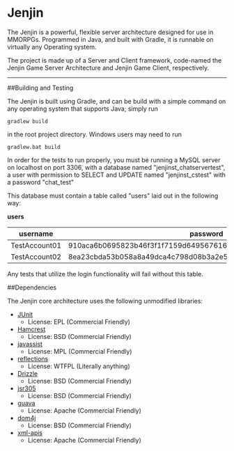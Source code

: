 Jenjin
=====

The Jenjin is a powerful, flexible server architecture designed for use in MMORPGs.
Programmed in Java, and built with Gradle, it is runnable on virtually any Operating
system.

The project is made up of a Server and Client framework, code-named the Jenjin
Game Server Architecture and Jenjin Game Client, respectively.

***

##Building and Testing

The Jenjin is built using Gradle, and can be build with a simple command on
any operating system that supports Java; simply run

`gradlew build`

in the root project directory.  Windows users may need to run

`gradlew.bat build`

In order for the tests to run properly, you must be running a MySQL server on localhost on port 3306,
with a database named "jenjinst_chatservertest", a user with permission to SELECT and UPDATE named "jenjinst_cstest" with
a password "chat_test"

This database must contain a table called "users" laid out in the following way:

**users**


| username      | password                                                          | salt                                             | loggedin   |
| ------------- | ------------------------------------------------------------------| -------------------------------------------------|------------|
| TestAccount01 | 910aca6b0695823b46f3f1f7159d649567616cf372bcd53590f6bf447e3d4fbd  | 3bec05e23c362e98a6cc59562fb942fdd7ae683f0f263eee | 0          |
| TestAccount02 | 8ea23cbda53b058a8a49dca4c798d08b3a2e520d6b41c9ad24f08d78ba01317d  | 777993500bd89be2669d9956a93d1d6e3cbe7889598a673f | 0          |

Any tests that utilize the login functionality will fail without this table.


##Dependencies

The Jenjin core architecture uses the following unmodified libraries:

* [JUnit](https://github.com/junit-team/junit)
    * License: EPL (Commercial Friendly)
* [Hamcrest](https://github.com/hamcrest/JavaHamcrest)
    * License: BSD (Commercial Friendly)
* [javassist](https://github.com/jboss-javassist/javassist)
    * License: MPL (Commercial Friendly)
* [reflections](http://code.google.com/p/reflections/)
    * License: WTFPL (Literally anything)
* [Drizzle](https://github.com/krummas/DrizzleJDBC)
    * License: BSD (Commercial Friendly)
* [jsr305](code.google.com/p/jsr-305/)
    * License: BSD (Commercial Friendly)
* [guava](http://code.google.com/p/guava-libraries/)
    * License: Apache (Commercial Friendly)
* [dom4j](http://dom4j.sourceforge.net/)
    * License: BSD (Commercial Friendly)
* [xml-apis](http://www.openoffice.org/external/forms/xml-apis.html)
    * License: Apache (Commercial Friendly)

